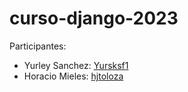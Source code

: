 # curso-django-2023

Participantes: 
- Yurley Sanchez: [Yursksf1](https://github.com/Yursksf1)
- Horacio Mieles: [hjtoloza](https://github.com/hjtoloza)
